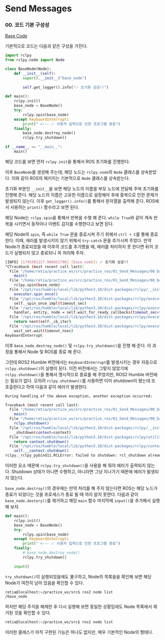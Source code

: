 # Send Messages

### 00. 코드 기본 구성성

[Base Code](00_base_code.py)

기본적으로 코드는 다음과 같은 구성을 가진다.

```python
import rclpy
from rclpy.node import Node

class BaseNode(Node):
    def __init__(self):
        super().__init__("base_node")
        
        self.get_logger().info("✅ 초기화 성공!!")
    
def main():
    rclpy.init()
    base_node = BaseNode()
    try:
        rclpy.spin(base_node)
    except KeyboardInterrupt:
        print(" <--- ✅ 사용자 입력으로 인한 프로그램 종료")
    finally:
        base_node.destroy_node()
        rclpy.try_shutdown()
    
if __name__ == "__main__":
    main()
```

해당 코드를 보면 먼저 `rclpy.init`을 통해서 ROS 초기화를 진행한다.  
  
이후 `BaseNode`를 생성해 주는데, 해당 노드는 `rclpy.node`의 `Node` 클래스를 상속받았다. 이와 같이 ROS의 패키지는 기본적으로 `Node` 클래스를 상속받는다.  
  
초기화 부분인 `__init__`을 보면 해당 노드의 이름을 부모 노드에 전달해 주며 초기화를 진행해 준다. 해당 노드의 이름은 고유한 이름으로 설정해야 후에 중복으로 인한 문제가 발생되지 않는다. 이후 `get_logger().info()`를 통해서 문자열을 출력해 준다. ROS에서 사용하는 `print()` 함수라고 보면 된다.  
  
해당 Node는 `rclpy.spin`을 통해서 반복을 수행 해 준다. `while True`와 같이 계속 반복을 시키면서 동작이나 이벤트 감지를 수행한다고 보면 된다.
  
해당 Node의 `spin`, 즉 `while True` 문을 종료시켜 주기 위해서 `ctrl + C`를 통해 종료한다. 이때, 에러를 발생시키지 않기 위해서 `try-catch` 문을 추가시켜 주었다. 만약 Node가 종료되었을 때 이후의 코드를 추가했을 때, 에러를 처리하지 못 한다면 뒤의 코드가 실행되지 않고 종료되니 꼭 처리해 주자.

```bash
[INFO] [1745591227.966051788] [base_node]: ✅ 초기화 성공!!
^CTraceback (most recent call last):
  File "/home/retia/practice_ws/src/practice_ros/01_Send_Messages/00_base_code.py", line 22, in <module>
    main()
  File "/home/retia/practice_ws/src/practice_ros/01_Send_Messages/00_base_code.py", line 15, in main
    rclpy.spin(base_node)
  File "/opt/ros/humble/local/lib/python3.10/dist-packages/rclpy/__init__.py", line 226, in spin
    executor.spin_once()
  File "/opt/ros/humble/local/lib/python3.10/dist-packages/rclpy/executors.py", line 751, in spin_once
    self._spin_once_impl(timeout_sec)
  File "/opt/ros/humble/local/lib/python3.10/dist-packages/rclpy/executors.py", line 740, in _spin_once_impl
    handler, entity, node = self.wait_for_ready_callbacks(timeout_sec=timeout_sec)
  File "/opt/ros/humble/local/lib/python3.10/dist-packages/rclpy/executors.py", line 723, in wait_for_ready_callbacks
    return next(self._cb_iter)
  File "/opt/ros/humble/local/lib/python3.10/dist-packages/rclpy/executors.py", line 620, in _wait_for_ready_callbacks
    wait_set.wait(timeout_nsec)
KeyboardInterrupt
```

이후 `base_node.destroy_node()` 및 `rclpy.try_shutdown()`을 진행 해 준다. 이 과정을 통해서 Node 및 ROS를 종료 해 준다.  
  
그런데 ROS2 Humble 버전에서는 `KeyboardInterrupt`를 발생시키는 경우 자동으로 `rclpy.shutdown()`이 실행이 된다. 이전 버전에서는 그렇지 않았기에 `rclpy.shutdown()`을 통해서 명시적으로 종료를 해 주었지만, ROS2 Humble 버전에는 필요가 없다. 오히려 `rclpy.shutdown()`를 사용하면 이미 shutdown이 됐는데 또 호출한다고 하여 다음과 같이 에러가 발생한다.

```bash
During handling of the above exception, another exception occurred:

Traceback (most recent call last):
  File "/home/retia/practice_ws/src/practice_ros/01_Send_Messages/00_base_code.py", line 24, in <module>
    main()
  File "/home/retia/practice_ws/src/practice_ros/01_Send_Messages/00_base_code.py", line 20, in main
    rclpy.shutdown()
  File "/opt/ros/humble/local/lib/python3.10/dist-packages/rclpy/__init__.py", line 130, in shutdown
    _shutdown(context=context)
  File "/opt/ros/humble/local/lib/python3.10/dist-packages/rclpy/utilities.py", line 58, in shutdown
    return context.shutdown()
  File "/opt/ros/humble/local/lib/python3.10/dist-packages/rclpy/context.py", line 102, in shutdown
    self.__context.shutdown()
rclpy._rclpy_pybind11.RCLError: failed to shutdown: rcl_shutdown already called on the given context, at ./src/rcl/init.c:241
```

이러한 요소 때문에 `rclpy.try_shutdown()`을 사용을 해 줘야 에러가 출력되지 않는다. Shutdown 상태가 아니면 수행하고, 아니라면 그냥 지나가기 때문에 에러가 발생되지 않는다.  
  
`base_node.destroy()`의 경우에는 만약 처리를 해 주지 않는다면 ROS는 해당 노드가 종료가 되었다는 것을 프로세스가 종료 될 때 까지 알지 못한다. 다음과 같이 `base_node.destory()`를 제거하고 해당 `main` 함수 마지막에 `input()`을 추가해서 실행 해 보자.

```python
def main():
    rclpy.init()
    base_node = BaseNode()
    try:
        rclpy.spin(base_node)
    except KeyboardInterrupt:
        print(" <--- ✅ 사용자 입력으로 인한 프로그램 종료")
    finally:
        # base_node.destroy_node()
        rclpy.try_shutdown()
    
    input()
```

`try_shutdown()`이 실행되었음에도 불구하고, Node의 목록을을 확인해 보면 해당 Node가 여전히 남아 있음을 확인할 수 있다.

```bash
retia@localhost:~/practice_ws/src$ ros2 node list
/base_node
```

하지만 해당 주석을 해제한 후 다시 실행해 보면 동일한 상황임에도 Node 목록에서 제거된 것을 확인할 수 있다.

```bash
retia@localhost:~/practice_ws/src$ ros2 node list
```

이러한 클래스가 아직 구현된 기능은 하나도 없지만, 매우 기본적인 Node의 형태다.

### 